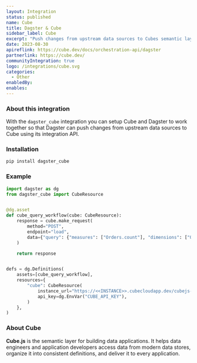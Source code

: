 ```yaml
---
layout: Integration
status: published
name: Cube
title: Dagster & Cube
sidebar_label: Cube
excerpt: "Push changes from upstream data sources to Cubes semantic layer."
date: 2023-08-30
apireflink: https://cube.dev/docs/orchestration-api/dagster
partnerlink: https://cube.dev/
communityIntegration: true
logo: /integrations/cube.svg
categories:
  - Other
enabledBy:
enables:
---
```


### About this integration

With the `dagster_cube` integration you can setup Cube and Dagster to work together so that Dagster can push changes from upstream data sources to Cube using its integration API.

### Installation

```bash
pip install dagster_cube
```

### Example

```python
import dagster as dg
from dagster_cube import CubeResource


@dg.asset
def cube_query_workflow(cube: CubeResource):
    response = cube.make_request(
        method="POST",
        endpoint="load",
        data={"query": {"measures": ["Orders.count"], "dimensions": ["Orders.status"]}},
    )

    return response


defs = dg.Definitions(
    assets=[cube_query_workflow],
    resources={
        "cube": CubeResource(
            instance_url="https://<<INSTANCE>>.cubecloudapp.dev/cubejs-api/v1/",
            api_key=dg.EnvVar("CUBE_API_KEY"),
        )
    },
)

```

### About Cube

**Cube.js** is the semantic layer for building data applications. It helps data engineers and application developers access data from modern data stores, organize it into consistent definitions, and deliver it to every application.
